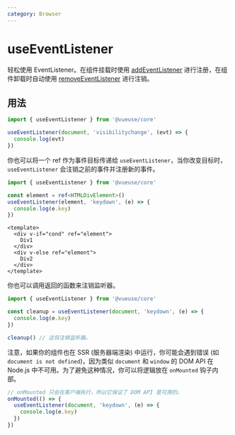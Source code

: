 ```yaml
---
category: Browser
---
```


# useEventListener

轻松使用 EventListener。在组件挂载时使用 [addEventListener](https://developer.mozilla.org/en-US/docs/Web/API/EventTarget/addEventListener) 进行注册，在组件卸载时自动使用 [removeEventListener](https://developer.mozilla.org/en-US/docs/Web/API/EventTarget/removeEventListener) 进行注销。

## 用法

```js
import { useEventListener } from '@vueuse/core'

useEventListener(document, 'visibilitychange', (evt) => {
  console.log(evt)
})
```

你也可以将一个 ref 作为事件目标传递给 `useEventListener`，当你改变目标时，`useEventListener` 会注销之前的事件并注册新的事件。

```ts
import { useEventListener } from '@vueuse/core'

const element = ref<HTMLDivElement>()
useEventListener(element, 'keydown', (e) => {
  console.log(e.key)
})
```

```vue
<template>
  <div v-if="cond" ref="element">
    Div1
  </div>
  <div v-else ref="element">
    Div2
  </div>
</template>
```

你也可以调用返回的函数来注销监听器。

```ts
import { useEventListener } from '@vueuse/core'

const cleanup = useEventListener(document, 'keydown', (e) => {
  console.log(e.key)
})

cleanup() // 这将注销监听器。
```

注意，如果你的组件也在 SSR (服务器端渲染) 中运行，你可能会遇到错误 (如 `document is not defined`)，因为类似 `document` 和 `window` 的 DOM API 在 Node.js 中不可用。为了避免这种情况，你可以将逻辑放在 `onMounted` 钩子内部。

```ts
// onMounted 只会在客户端执行，所以它保证了 DOM API 是可用的。
onMounted(() => {
  useEventListener(document, 'keydown', (e) => {
    console.log(e.key)
  })
})
```
